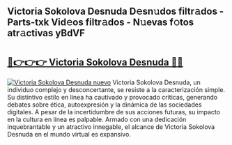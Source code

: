 ## Victoria Sokolova Desnuda D𝚎sn𝚞dos filtr𝚊dos - Parts-txk Vid𝚎os filtr𝚊dos - N𝚞evas f𝚘tos atr𝚊ctivas yBdVF

# <h2><a href="http://mb287f.tromn.icu/?c=Victoria+Sokolova+Desnuda">🔗👉👉👉 Victoria Sokolova Desnuda 🔗🔗</a></h2>

[![Victoria Sokolova Desnuda nuevo](https://i.imgur.com/pEAQMta.gif)](http://mb287f.tromn.icu/?c=Victoria+Sokolova+Desnuda)
Victoria Sokolova Desnuda, un individuo complejo y desconcertante, se resiste a la caracterización simple. Su distintivo estilo en línea ha cautivado y provocado críticas, generando debates sobre ética, autoexpresión y la dinámica de las sociedades digitales. A pesar de la incertidumbre de sus acciones futuras, su impacto en la cultura en línea es palpable. Armado con una dedicación inquebrantable y un atractivo innegable, el alcance de Victoria Sokolova Desnuda en el mundo virtual es expansivo.
